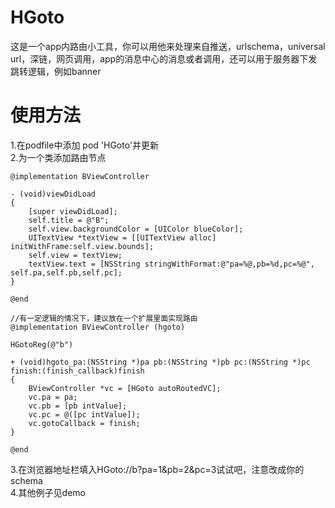 # HGoto
这是一个app内路由小工具，你可以用他来处理来自推送，urlschema，universal url，深链，网页调用，app的消息中心的消息或者调用，还可以用于服务器下发跳转逻辑，例如banner
# 使用方法

1.在podfile中添加 pod 'HGoto'并更新  
2.为一个类添加路由节点  
```
@implementation BViewController

- (void)viewDidLoad
{
    [super viewDidLoad];
    self.title = @"B";
    self.view.backgroundColor = [UIColor blueColor];
    UITextView *textView = [[UITextView alloc] initWithFrame:self.view.bounds];
    self.view = textView;
    textView.text = [NSString stringWithFormat:@"pa=%@,pb=%d,pc=%@", self.pa,self.pb,self.pc];
}

@end

//有一定逻辑的情况下，建议放在一个扩展里面实现路由
@implementation BViewController (hgoto)

HGotoReg(@"b")

+ (void)hgoto_pa:(NSString *)pa pb:(NSString *)pb pc:(NSString *)pc finish:(finish_callback)finish
{
    BViewController *vc = [HGoto autoRoutedVC];
    vc.pa = pa;
    vc.pb = [pb intValue];
    vc.pc = @([pc intValue]);
    vc.gotoCallback = finish;
}

@end
```

3.在浏览器地址栏填入HGoto://b?pa=1&pb=2&pc=3试试吧，注意改成你的schema  
4.其他例子见demo
